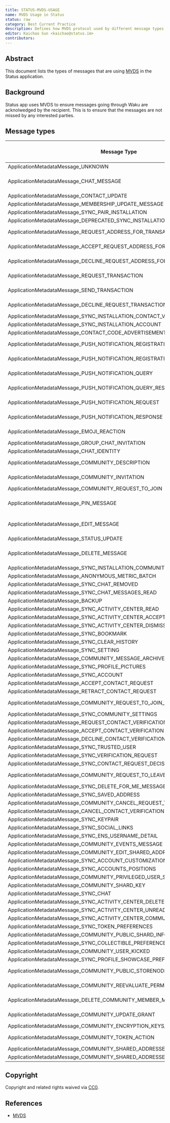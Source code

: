 ```yaml
---
title: STATUS-MVDS-USAGE
name: MVDS Usage in Status
status: raw
category: Best Current Practice
description: Defines how MVDS protocol used by different message types in Status.
editor: Kaichao Sun <kaichao@status.im>
contributors:
---
```


## Abstract

This document lists the types of messages that are using [MVDS](/vac/2/mvds.md) in the Status application.

## Background

Status app uses MVDS to ensure messages going through Waku are acknolwedged by the recipient. This is to ensure that the messages are not missed by any interested parties.


## Message types

| Message Type                                                               | Use MVDS                            | Need e2e reliability | Chat Type               |
|----------------------------------------------------------------------------|-------------------------------------|----------------------|-------------------------|
| ApplicationMetadataMessage_UNKNOWN                                         | No                                  | No                   | Not Applied             |
| ApplicationMetadataMessage_CHAT_MESSAGE                                    | Yes for OneToOne & PrivateGroupChat | Yes                  | One & Group & Community |
| ApplicationMetadataMessage_CONTACT_UPDATE                                  | Yes                                 | Yes                  | OneToOne                |
| ApplicationMetadataMessage_MEMBERSHIP_UPDATE_MESSAGE                       | No                                  | Yes                  | CommunityChat           |
| ApplicationMetadataMessage_SYNC_PAIR_INSTALLATION                          | Yes                                 | Yes                  | Pair                    |
| ApplicationMetadataMessage_DEPRECATED_SYNC_INSTALLATION                    | No                                  | No                   | Pair                    |
| ApplicationMetadataMessage_REQUEST_ADDRESS_FOR_TRANSACTION                 | Yes for OneToOne                    | Yes                  | One & Group & Community |
| ApplicationMetadataMessage_ACCEPT_REQUEST_ADDRESS_FOR_TRANSACTION          | Yes for OneToOne                    | Yes                  | One & Group & Community |
| ApplicationMetadataMessage_DECLINE_REQUEST_ADDRESS_FOR_TRANSACTION         | Yes for OneToOne                    | Yes                  | One & Group & Community |
| ApplicationMetadataMessage_REQUEST_TRANSACTION                             | Yes for OneToOne                    | Yes                  | OneToOne & GroupChat    |
| ApplicationMetadataMessage_SEND_TRANSACTION                                | Yes for OneToOne                    | Yes                  | One & Group & Community |
| ApplicationMetadataMessage_DECLINE_REQUEST_TRANSACTION                     | Yes for OneToOne                    | Yes                  | One & Group & Community |
| ApplicationMetadataMessage_SYNC_INSTALLATION_CONTACT_V2                    | Yes                                 | Yes                  | Pair                    |
| ApplicationMetadataMessage_SYNC_INSTALLATION_ACCOUNT                       | No                                  | No                   | Not Applied             |
| ApplicationMetadataMessage_CONTACT_CODE_ADVERTISEMENT                      | No                                  | No                   | Not Applied             |
| ApplicationMetadataMessage_PUSH_NOTIFICATION_REGISTRATION                  | No                                  | No                   | One & Group & Community |
| ApplicationMetadataMessage_PUSH_NOTIFICATION_REGISTRATION_RESPONSE         | No                                  | No                   | One & Group & Community |
| ApplicationMetadataMessage_PUSH_NOTIFICATION_QUERY                         | No                                  | No                   | One & Group & Community |
| ApplicationMetadataMessage_PUSH_NOTIFICATION_QUERY_RESPONSE                | No                                  | No                   | One & Group & Community |
| ApplicationMetadataMessage_PUSH_NOTIFICATION_REQUEST                       | No                                  | No                   | One & Group & Community |
| ApplicationMetadataMessage_PUSH_NOTIFICATION_RESPONSE                      | No                                  | No                   | One & Group & Community |
| ApplicationMetadataMessage_EMOJI_REACTION                                  | No                                  | Yes                  | One & Group & Community |
| ApplicationMetadataMessage_GROUP_CHAT_INVITATION                           | Yes                                 | Yes                  | GroupChat               |
| ApplicationMetadataMessage_CHAT_IDENTITY                                   | No                                  | No                   | OneToOne                |
| ApplicationMetadataMessage_COMMUNITY_DESCRIPTION                           | No                                  | Weak Yes             | CommunityChat           |
| ApplicationMetadataMessage_COMMUNITY_INVITATION                            | No                                  | Weak Yes             | CommunityChat           |
| ApplicationMetadataMessage_COMMUNITY_REQUEST_TO_JOIN                       | No                                  | Yes                  | CommunityChat           |
| ApplicationMetadataMessage_PIN_MESSAGE                                     | Yes for OneToOne & PrivateGroupChat | Yes                  | One & Group & Community |
| ApplicationMetadataMessage_EDIT_MESSAGE                                    | Yes for OneToOne & PrivateGroupChat | Yes                  | One & Group & Community |
| ApplicationMetadataMessage_STATUS_UPDATE                                   | No                                  | No                   | Not Applied             |
| ApplicationMetadataMessage_DELETE_MESSAGE                                  | Yes for OneToOne & PrivateGroupChat | Yes                  | One & Group & Community |
| ApplicationMetadataMessage_SYNC_INSTALLATION_COMMUNITY                     | Yes                                 | Yes                  | Pair                    |
| ApplicationMetadataMessage_ANONYMOUS_METRIC_BATCH                          | No                                  | No                   | Not Applied             |
| ApplicationMetadataMessage_SYNC_CHAT_REMOVED                               | Yes                                 | Yes                  | Pair                    |
| ApplicationMetadataMessage_SYNC_CHAT_MESSAGES_READ                         | Yes                                 | Yes                  | Pair                    |
| ApplicationMetadataMessage_BACKUP                                          | No                                  | No                   | Not Applied             |
| ApplicationMetadataMessage_SYNC_ACTIVITY_CENTER_READ                       | Yes                                 | Yes                  | Pair                    |
| ApplicationMetadataMessage_SYNC_ACTIVITY_CENTER_ACCEPTED                   | Yes                                 | Yes                  | Pair                    |
| ApplicationMetadataMessage_SYNC_ACTIVITY_CENTER_DISMISSED                  | Yes                                 | Yes                  | Pair                    |
| ApplicationMetadataMessage_SYNC_BOOKMARK                                   | Yes                                 | Yes                  | Pair                    |
| ApplicationMetadataMessage_SYNC_CLEAR_HISTORY                              | Yes                                 | Yes                  | Pair                    |
| ApplicationMetadataMessage_SYNC_SETTING                                    | Yes                                 | Yes                  | Pair                    |
| ApplicationMetadataMessage_COMMUNITY_MESSAGE_ARCHIVE_MAGNETLINK            | No                                  | No                   | CommunityChat           |
| ApplicationMetadataMessage_SYNC_PROFILE_PICTURES                           | Yes                                 | Yes                  | Pair                    |
| ApplicationMetadataMessage_SYNC_ACCOUNT                                    | Yes                                 | Yes                  | Pair                    |
| ApplicationMetadataMessage_ACCEPT_CONTACT_REQUEST                          | Yes                                 | Yes                  | OneToOne                |
| ApplicationMetadataMessage_RETRACT_CONTACT_REQUEST                         | Yes                                 | Yes                  | OneToOne                |
| ApplicationMetadataMessage_COMMUNITY_REQUEST_TO_JOIN_RESPONSE              | No                                  | Weak Yes             | CommunityChat           |
| ApplicationMetadataMessage_SYNC_COMMUNITY_SETTINGS                         | Yes                                 | Yes                  | CommunityChat           |
| ApplicationMetadataMessage_REQUEST_CONTACT_VERIFICATION                    | Yes                                 | Yes                  | OneToOne                |
| ApplicationMetadataMessage_ACCEPT_CONTACT_VERIFICATION                     | Yes                                 | Yes                  | OneToOne                |
| ApplicationMetadataMessage_DECLINE_CONTACT_VERIFICATION                    | Yes                                 | Yes                  | OneToOne                |
| ApplicationMetadataMessage_SYNC_TRUSTED_USER                               | Yes                                 | Yes                  | Pair                    |
| ApplicationMetadataMessage_SYNC_VERIFICATION_REQUEST                       | Yes                                 | Yes                  | Pair                    |
| ApplicationMetadataMessage_SYNC_CONTACT_REQUEST_DECISION                   | Yes                                 | Yes                  | Pair                    |
| ApplicationMetadataMessage_COMMUNITY_REQUEST_TO_LEAVE                      | No                                  | Weak Yes             | CommunityChat           |
| ApplicationMetadataMessage_SYNC_DELETE_FOR_ME_MESSAGE                      | Yes                                 | Yes                  | Pair                    |
| ApplicationMetadataMessage_SYNC_SAVED_ADDRESS                              | Yes                                 | Yes                  | Pair                    |
| ApplicationMetadataMessage_COMMUNITY_CANCEL_REQUEST_TO_JOIN                | No                                  | Yes                  | CommunityChat           |
| ApplicationMetadataMessage_CANCEL_CONTACT_VERIFICATION                     | Yes                                 | Yes                  | OneToOne                |
| ApplicationMetadataMessage_SYNC_KEYPAIR                                    | Yes                                 | Yes                  | Pair                    |
| ApplicationMetadataMessage_SYNC_SOCIAL_LINKS                               | No                                  | No                   | Not Applied             |
| ApplicationMetadataMessage_SYNC_ENS_USERNAME_DETAIL                        | Yes                                 | Yes                  | Pair                    |
| ApplicationMetadataMessage_COMMUNITY_EVENTS_MESSAGE                        | No                                  | No                   | CommunityChat           |
| ApplicationMetadataMessage_COMMUNITY_EDIT_SHARED_ADDRESSES                 | No                                  | No                   | CommunityChat           |
| ApplicationMetadataMessage_SYNC_ACCOUNT_CUSTOMIZATION_COLOR                | Yes                                 | Yes                  | Pair                    |
| ApplicationMetadataMessage_SYNC_ACCOUNTS_POSITIONS                         | Yes                                 | Yes                  | Pair                    |
| ApplicationMetadataMessage_COMMUNITY_PRIVILEGED_USER_SYNC_MESSAGE          | No                                  | No                   | CommunityChat           |
| ApplicationMetadataMessage_COMMUNITY_SHARD_KEY                             | Yes                                 | Yes                  | CommunityChat           |
| ApplicationMetadataMessage_SYNC_CHAT                                       | Yes                                 | Yes                  | Pair                    |
| ApplicationMetadataMessage_SYNC_ACTIVITY_CENTER_DELETED                    | Yes                                 | Yes                  | Pair                    |
| ApplicationMetadataMessage_SYNC_ACTIVITY_CENTER_UNREAD                     | Yes                                 | Yes                  | Pair                    |
| ApplicationMetadataMessage_SYNC_ACTIVITY_CENTER_COMMUNITY_REQUEST_DECISION | Yes                                 | Yes                  | Pair                    |
| ApplicationMetadataMessage_SYNC_TOKEN_PREFERENCES                          | Yes                                 | Yes                  | Pair                    |
| ApplicationMetadataMessage_COMMUNITY_PUBLIC_SHARD_INFO                     | No                                  | No                   | CommunityChat           |
| ApplicationMetadataMessage_SYNC_COLLECTIBLE_PREFERENCES                    | Yes                                 | Yes                  | Pair                    |
| ApplicationMetadataMessage_COMMUNITY_USER_KICKED                           | No                                  | No                   | CommunityChat           |
| ApplicationMetadataMessage_SYNC_PROFILE_SHOWCASE_PREFERENCES               | Yes                                 | Yes                  | Pair                    |
| ApplicationMetadataMessage_COMMUNITY_PUBLIC_STORENODES_INFO                | No                                  | Weak Yes             | CommunityChat           |
| ApplicationMetadataMessage_COMMUNITY_REEVALUATE_PERMISSIONS_REQUEST        | No                                  | Weak Yes             | CommunityChat           |
| ApplicationMetadataMessage_DELETE_COMMUNITY_MEMBER_MESSAGES                | No                                  | Weak Yes             | CommunityChat           |
| ApplicationMetadataMessage_COMMUNITY_UPDATE_GRANT                          | No                                  | Weak Yes             | CommunityChat           |
| ApplicationMetadataMessage_COMMUNITY_ENCRYPTION_KEYS_REQUEST               | No                                  | Yes                  | CommunityChat           |
| ApplicationMetadataMessage_COMMUNITY_TOKEN_ACTION                          | No                                  | Weak Yes             | CommunityChat           |
| ApplicationMetadataMessage_COMMUNITY_SHARED_ADDRESSES_REQUEST              | No                                  | No                   | CommunityChat           |
| ApplicationMetadataMessage_COMMUNITY_SHARED_ADDRESSES_RESPONSE             | No                                  | No                   | CommunityChat           |




## Copyright

Copyright and related rights waived via [CC0](https://creativecommons.org/publicdomain/zero/1.0/).

## References

- [MVDS](/vac/2/mvds.md)
